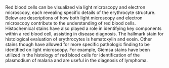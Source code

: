Red blood cells can be visualized via light microscopy and electron microscopy, each revealing specific details of the erythrocyte structure. Below are descriptions of how both light microscopy and electron microscopy contribute to the understanding of red blood cells. Histochemical stains have also played a role in identifying key components within a red blood cell, assisting in disease diagnosis. The hallmark stain for histological evaluation of erythrocytes is hematoxylin and eosin. Other stains though have allowed for more specific pathologic finding to be identified on light microscopy. For example, Giemsa stains have been utilized in the histology of red blood cells for identification of the plasmodium of malaria and are useful in the diagnosis of lymphoma.